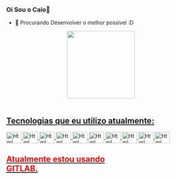 ### Oi Sou o Caio👋

- 🔭 Procurando Desenvolver o melhor possivel :D  


<div align="center">
  <a href="https://github.com/CaioMathe">
  <img height="180em" src="https://github-readme-stats.vercel.app/api/top-langs/?username=CaioMathe&layout=compact&langs_count=7&theme=dark"/>
</div>
<div style="display: inline_block"><br>
    <h2>Tecnologias que eu utilizo atualmente:</h2>
    <img align="center" alt="Html" height="30" width="40" src="https://cdn.jsdelivr.net/gh/devicons/devicon/icons/vuejs/vuejs-original.svg">
    <img align="center" alt="Html" height="30" width="40" src="https://cdn.jsdelivr.net/gh/devicons/devicon/icons/django/django-plain.svg">
    <img align="center" alt="Html" height="30" width="40" src="https://cdn.jsdelivr.net/gh/devicons/devicon/icons/python/python-original.svg">
    <img align="center" alt="Html" height="30" width="40" src="https://cdn.jsdelivr.net/gh/devicons/devicon/icons/javascript/javascript-original.svg">
    <img align="center" alt="Html" height="30" width="40" src="https://cdn.jsdelivr.net/gh/devicons/devicon/icons/git/git-original.svg">
    <img align="center" alt="Html" height="30" width="40" src="https://cdn.jsdelivr.net/gh/devicons/devicon/icons/github/github-original.svg">
    <img align="center" alt="Html" height="30" width="40" src="https://cdn.jsdelivr.net/gh/devicons/devicon/icons/bootstrap/bootstrap-original.svg">
    <img align="center" alt="Html" height="30" width="40" src="https://cdn.jsdelivr.net/gh/devicons/devicon/icons/docker/docker-original.svg">
     <img align="center" alt="Html" height="30" width="40" src="https://cdn.jsdelivr.net/gh/devicons/devicon/icons/html5/html5-original.svg">
    <img align="center" alt="Html" height="30" width="40" src="https://cdn.jsdelivr.net/gh/devicons/devicon/icons/css3/css3-original.svg">

  
  
  
        
</div>
 <h2 style="color:red;"> Atualmente estou usando <br>GITLAB.</br> </h2>
</div>
